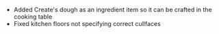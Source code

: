 - Added Create's dough as an ingredient item so it can be crafted in the cooking table
- Fixed kitchen floors not specifying correct cullfaces